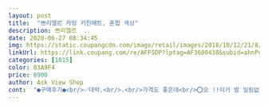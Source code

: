 ```yaml
---
layout: post 
title:  "쁘리엘르 카밍 키친매트, 혼합 색상" 
description: 쁘리엘르  ..
date: 2020-06-27 08:34:45 
img: https://static.coupangcdn.com/image/retail/images/2018/10/12/21/8/247e5e20-4707-4e7e-83b1-bcd3065013d2.jpg 
linkUrl: https://link.coupang.com/re/AFFSDP?lptag=AF3600438&subid=ahnPublicAsk&pageKey=146609352&itemId=424544208&vendorItemId=4045052186&traceid=V0-113-0adc5958a162b8de 
categories: [1015] 
color: 03A9F4 
price: 8900 
author: Ask View Shop 
cont:  "●구매후기●<br/>✅대박.<br/>.<br/>가격도 좋은데<br/>⭕️오 !!이거 발 밀림없이 진짜 좋아요 ㅋㅋ⭕️<br/>가격 / 배송 / 상품<br/>고양님도 아쥬 좋아하세요<br/>뜯자마자 흔적을 남기셨더라구요... <br/>... <br/><br/>모두 맘에 들어요<br/>미끄러울 듯해서<br/>밑에 미끄럼방지가 진짜 잘되있나봐요 ㅋㅋ<br/>바닥이 미끄러지지 않고 잘 고정돼요<br/>반려견 슬개골 보호를 위해<br/>빈틈에 깔아주려고 구매했어요 ^^<br/>욕실매트도 이걸로 바꿔야겠어요 가격대비 짱입니다!!<br/>우리 동생, 장난감 바구니 바닥에 빈 부분이 아무래도<br/>원래 쓰던게 너무 낡아 찾던도중<br/>이래서 비싼걸 못사요<br/>저도 만족하고 냥님도 만족하는 제품입니다<br/>촉감은 꺼실꺼실해요<br/>하나도 안밀려요 쿠팡에서 2만원후반대 주고 산거보다<br/>할인도 하고 예쁘기도 하길래 구매하였습니다.<br/><br/>항상 바닥에 러그를 깔아두는데 .<br/>.<br/><br/>화사하니 예쁩니다<br/>훨씬 좋아요 디자인도 고급스럽고 예쁘네요 !<br/>" 
---
```

